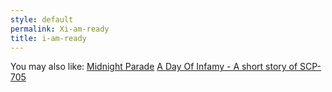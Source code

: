 ```yaml
---
style: default
permalink: Xi-am-ready
title: i-am-ready
---
```

You may also like:
[Midnight Parade](http://scp-wiki.net/midnight-parade)
[A Day Of Infamy - A short story of SCP-705](http://scp-wiki.net/a-day-of-infamy)